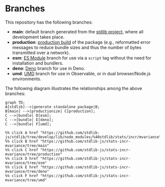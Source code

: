 <!--

@license Apache-2.0

Copyright (c) 2022 The Stdlib Authors.

Licensed under the Apache License, Version 2.0 (the "License");
you may not use this file except in compliance with the License.
You may obtain a copy of the License at

    http://www.apache.org/licenses/LICENSE-2.0

Unless required by applicable law or agreed to in writing, software
distributed under the License is distributed on an "AS IS" BASIS,
WITHOUT WARRANTIES OR CONDITIONS OF ANY KIND, either express or implied.
See the License for the specific language governing permissions and
limitations under the License.

-->

# Branches

This repository has the following branches:

-   **main**: default branch generated from the [stdlib project][stdlib-url], where all development takes place.
-   **production**: [production build][production-url] of the package (e.g., reformatted error messages to reduce bundle sizes and thus the number of bytes transmitted over a network).
-   **esm**: [ES Module][esm-url] branch for use via a `script` tag without the need for installation and bundlers.
-   **deno**: [Deno][deno-url] branch for use in Deno.
-   **umd**: [UMD][umd-url] branch for use in Observable, or in dual browser/Node.js environments.

The following diagram illustrates the relationships among the above branches:

```mermaid
graph TD;
A[stdlib]-->|generate standalone package|B;
B[main] -->|productionize| C[production];
C -->|bundle| D[esm];
C -->|bundle| E[deno];
C -->|bundle| F[umd];

%% click A href "https://github.com/stdlib-js/stdlib/tree/develop/lib/node_modules/%40stdlib/stats/incr/mvariance"
%% click B href "https://github.com/stdlib-js/stats-incr-mvariance/tree/main"
%% click C href "https://github.com/stdlib-js/stats-incr-mvariance/tree/production"
%% click D href "https://github.com/stdlib-js/stats-incr-mvariance/tree/esm"
%% click E href "https://github.com/stdlib-js/stats-incr-mvariance/tree/deno"
%% click F href "https://github.com/stdlib-js/stats-incr-mvariance/tree/umd"
```

[stdlib-url]: https://github.com/stdlib-js/stdlib/tree/develop/lib/node_modules/%40stdlib/stats/incr/mvariance
[production-url]: https://github.com/stdlib-js/stats-incr-mvariance/tree/production
[deno-url]: https://github.com/stdlib-js/stats-incr-mvariance/tree/deno
[umd-url]: https://github.com/stdlib-js/stats-incr-mvariance/tree/umd
[esm-url]: https://github.com/stdlib-js/stats-incr-mvariance/tree/esm